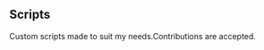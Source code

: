 ## Scripts
Custom scripts made to suit my needs.Contributions are accepted.



























